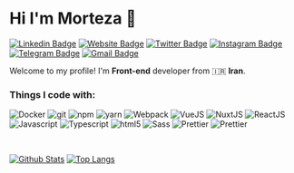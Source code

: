 # Hi I'm Morteza 👋

[![Linkedin Badge](https://img.shields.io/badge/-mortezasabihi-blue?style=flat&logo=Linkedin&logoColor=white&link=https://www.linkedin.com/in/mortezasabihi/)](https://www.linkedin.com/in/mortezasabihi/)
[![Website Badge](https://img.shields.io/badge/-mortezasabihi.com-4c51bf?style=flat&logo=Google-Chrome&logoColor=white&link=https://mortezasabihi.com)](https://mortezasabihi.com)
[![Twitter Badge](https://img.shields.io/badge/-@mortezasabihi-1ca0f1?style=flat&labelColor=1ca0f1&logo=twitter&logoColor=white&link=https://twitter.com/mortezasabihi)](https://twitter.com/mortezasabihi)
[![Instagram Badge](https://img.shields.io/badge/-@morteza.sabihi-purple?style=flat&logo=instagram&logoColor=white&link=https://instagram.com/morteza.sabihi)](https://instagram.com/morteza.sabihi)
[![Telegram Badge](https://img.shields.io/badge/-mortezasabihi-0088cc?style=flat&logo=Telegram&logoColor=white&link=https://t.me/mortezasabihi)](https://t.me/mortezasabihi)
[![Gmail Badge](https://img.shields.io/badge/-mortezasabihi87-c14438?style=flat&logo=Gmail&logoColor=white&link=mailto:mortezasabihi87@gmail.com)](mailto:mortezasabihi87@gmail.com)

<p>Welcome to my profile! I'm <b>Front-end</b> developer from 🇮🇷 <b>Iran</b>.</p>

<h3>Things I code with:</h3>

<p>
  <img alt="Docker" src="https://img.shields.io/badge/-Docker-46a2f1?style=flat-square&logo=docker&logoColor=white" />
  <img alt="git" src="https://img.shields.io/badge/-Git-F05032?style=flat-square&logo=git&logoColor=white" />
  <img alt="npm" src="https://img.shields.io/badge/-NPM-CB3837?style=flat-square&logo=npm&logoColor=white" />
  <img alt="yarn" src="https://img.shields.io/badge/-Yarn-2B8EBB?style=flat-square&logo=yarn&logoColor=white" />
  <img alt="Webpack" src="https://img.shields.io/badge/-Webpack-8DD6F9?style=flat-square&logo=webpack&logoColor=white" /> 
  <img alt="VueJS" src="https://img.shields.io/badge/-VueJS-3FB883?style=flat-square&logo=vue.js&logoColor=white" /> 
  <img alt="NuxtJS" src="https://img.shields.io/badge/-NuxtJS-00c58e?style=flat-square&logo=nuxt.js&logoColor=white" /> 
  <img alt="ReactJS" src="https://img.shields.io/badge/-ReactJS-5ED3F3?style=flat-square&logo=react&logoColor=white" />
  <img alt="Javascript" src="https://img.shields.io/badge/-Javascript-EFD81D?style=flat-square&logo=javascript&logoColor=white" /> 
  <img alt="Typescript" src="https://img.shields.io/badge/-Typescript-2F74C0?style=flat-square&logo=typescript&logoColor=white" />
  <img alt="html5" src="https://img.shields.io/badge/-HTML5-E34F26?style=flat-square&logo=html5&logoColor=white" />
  <img alt="Sass" src="https://img.shields.io/badge/-Sass-CC6699?style=flat-square&logo=sass&logoColor=white" />
  <img alt="Prettier" src="https://img.shields.io/badge/-Prettier-F7B93E?style=flat-square&logo=prettier&logoColor=white" />
  <img alt="Prettier" src="https://img.shields.io/badge/-Eslint-4A32C3?style=flat-square&logo=eslint&logoColor=white" />
</p>

<br/>

[![Github Stats](https://github-readme-stats.vercel.app/api?username=mortezasabihi&hide_border=true&show_icons=true&line_height=40&include_all_commits=true&count_private=true&&bg_color=30,e96443,904e95&title_color=fff&text_color=fff&icon_color=fff)](https://github.com/anuraghazra/github-readme-stats)
[![Top Langs](https://github-readme-stats.vercel.app/api/top-langs/?username=mortezasabihi&hide_border=true&bg_color=30,e96443,904e95&title_color=fff&text_color=fff&icon_color=fff)](https://github.com/anuraghazra/github-readme-stats)
